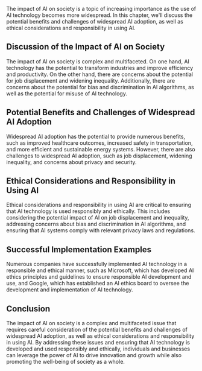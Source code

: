 
The impact of AI on society is a topic of increasing importance as the use of AI technology becomes more widespread. In this chapter, we'll discuss the potential benefits and challenges of widespread AI adoption, as well as ethical considerations and responsibility in using AI.

Discussion of the Impact of AI on Society
-----------------------------------------

The impact of AI on society is complex and multifaceted. On one hand, AI technology has the potential to transform industries and improve efficiency and productivity. On the other hand, there are concerns about the potential for job displacement and widening inequality. Additionally, there are concerns about the potential for bias and discrimination in AI algorithms, as well as the potential for misuse of AI technology.

Potential Benefits and Challenges of Widespread AI Adoption
-----------------------------------------------------------

Widespread AI adoption has the potential to provide numerous benefits, such as improved healthcare outcomes, increased safety in transportation, and more efficient and sustainable energy systems. However, there are also challenges to widespread AI adoption, such as job displacement, widening inequality, and concerns about privacy and security.

Ethical Considerations and Responsibility in Using AI
-----------------------------------------------------

Ethical considerations and responsibility in using AI are critical to ensuring that AI technology is used responsibly and ethically. This includes considering the potential impact of AI on job displacement and inequality, addressing concerns about bias and discrimination in AI algorithms, and ensuring that AI systems comply with relevant privacy laws and regulations.

Successful Implementation Examples
----------------------------------

Numerous companies have successfully implemented AI technology in a responsible and ethical manner, such as Microsoft, which has developed AI ethics principles and guidelines to ensure responsible AI development and use, and Google, which has established an AI ethics board to oversee the development and implementation of AI technology.

Conclusion
----------

The impact of AI on society is a complex and multifaceted issue that requires careful consideration of the potential benefits and challenges of widespread AI adoption, as well as ethical considerations and responsibility in using AI. By addressing these issues and ensuring that AI technology is developed and used responsibly and ethically, individuals and businesses can leverage the power of AI to drive innovation and growth while also promoting the well-being of society as a whole.
